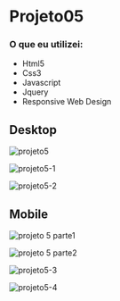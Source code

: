 # Projeto05

### O que eu utilizei:

- Html5
- Css3
- Javascript
- Jquery
- Responsive Web Design

## Desktop

![projeto5](https://user-images.githubusercontent.com/59376552/75191097-79b25b00-5730-11ea-9b8f-a18c7080cbfc.PNG)

![projeto5-1](https://user-images.githubusercontent.com/59376552/75191106-7cad4b80-5730-11ea-8e62-4ff365289d96.PNG)

![projeto5-2](https://user-images.githubusercontent.com/59376552/75191108-7d45e200-5730-11ea-85c6-2d71f693ba68.PNG)

## Mobile

![projeto 5 parte1](https://user-images.githubusercontent.com/59376552/75633197-a0b1d680-5be1-11ea-8019-476967761e2e.png)

![projeto 5 parte2](https://user-images.githubusercontent.com/59376552/75633199-a27b9a00-5be1-11ea-9bad-f4366ddc4677.png)



![projeto5-3](https://user-images.githubusercontent.com/59376552/75191110-7d45e200-5730-11ea-9b48-1f084086cd14.PNG)

![projeto5-4](https://user-images.githubusercontent.com/59376552/75191111-7dde7880-5730-11ea-9cd9-7bb4643e003f.PNG)
